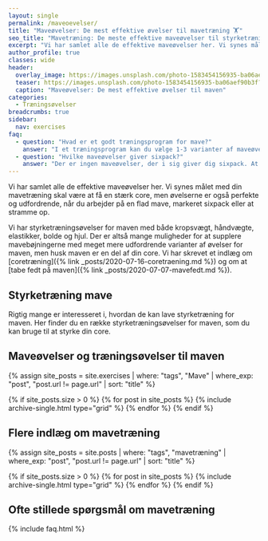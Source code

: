 ```yaml
---
layout: single
permalink: /maveoevelser/
title: "Maveøvelser: De mest effektive øvelser til mavetræning 🏋"
seo_title: "Mavetræning: De meste effektive maveøvelser til styrketræning"
excerpt: "Vi har samlet alle de effektive maveøvelser her. Vi synes målet med din mavetræning skal være at få en stærk core, men øvelserne er også perfekte og udfordrende, når du arbejder på en flad mave, markeret sixpack eller at stramme op."
author_profile: true
classes: wide
header:
  overlay_image: https://images.unsplash.com/photo-1583454156935-ba06aef90b3f?ixlib=rb-1.2.1&ixid=eyJhcHBfaWQiOjEyMDd9&auto=format&fit=crop&w=1950&q=80
  teaser: https://images.unsplash.com/photo-1583454156935-ba06aef90b3f?ixlib=rb-1.2.1&ixid=eyJhcHBfaWQiOjEyMDd9&auto=format&fit=crop&w=400&q=80
  caption: "Maveøvelser: De mest effektive øvelser til maven"
categories:
  - Træningsøvelser
breadcrumbs: true
sidebar:
  nav: exercises
faq:
  - question: "Hvad er et godt træningsprogram for mave?"
    answer: "I et træningsprogram kan du vælge 1-3 varianter af maveøvelser, hvor du sørger for at arbejde med både rotationer og anti-rotation, men også stabilisering af maven. Det er en god ide at huske at træne relativt hårdt. Som med al styrketræning, så kan det også være fint at træne med færre reps i et mavetræningsprogram."
  - question: "Hvilke maveøvelser giver sixpack?"
    answer: "Der er ingen maveøvelser, der i sig giver dig sixpack. At få en markeret mave kræver mere muskelmasse og en lavere fedtprocent. Jeg har skrevet mere om, hvad der skal til for at få en flad mave her."
---
```


Vi har samlet alle de effektive maveøvelser her. Vi synes målet med din mavetræning skal være at få en stærk core, men øvelserne er også perfekte og udfordrende, når du arbejder på en flad mave, markeret sixpack eller at stramme op.

Vi har styrketræningsøvelser for maven med både kropsvægt, håndvægte, elastikker, bolde og hjul. Der er altså mange muligheder for at supplere mavebøjningerne med meget mere udfordrende varianter af øvelser for maven, men husk maven er en del af din core. Vi har skrevet et indlæg om [coretræning]({% link _posts/2020-07-16-coretraening.md %}) og om at [tabe fedt på maven]({% link _posts/2020-07-07-mavefedt.md %}).

## Styrketræning mave

Rigtig mange er interesseret i, hvordan de kan lave styrketræning for maven. Her finder du en række styrketræningsøvelser for maven, som du kan bruge til at styrke din core.

## Maveøvelser og træningsøvelser til maven

{% assign site_posts = site.exercises | where: "tags", "Mave" | where_exp: "post", "post.url != page.url" | sort: "title" %}

<div class="feature__wrapper">

{% if site_posts.size > 0 %}
  {% for post in site_posts %}
    {% include archive-single.html type="grid" %}
  {% endfor %}
{% endif %}

</div>

## Flere indlæg om mavetræning

{% assign site_posts = site.posts | where: "tags", "mavetræning" | where_exp: "post", "post.url != page.url" | sort: "title" %}

<div class="feature__wrapper">

{% if site_posts.size > 0 %}
  {% for post in site_posts %}
    {% include archive-single.html type="grid" %}
  {% endfor %}
{% endif %}

</div>

## Ofte stillede spørgsmål om mavetræning

{% include faq.html %}

